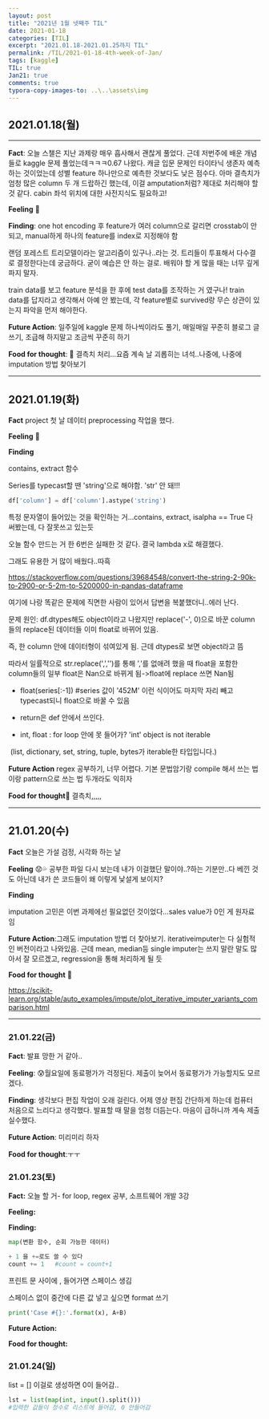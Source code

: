```yaml
---
layout: post
title: "2021년 1월 넷째주 TIL"
date: 2021-01-18
categories: [TIL]
excerpt: "2021.01.18-2021.01.25까지 TIL"
permalink: /TIL/2021-01-18-4th-week-of-Jan/
tags: [kaggle]
TIL: true
Jan21: true
comments: true
typora-copy-images-to: ..\..\assets\img
---
```




## 2021.01.18(월)

---

**Fact**: 오늘 스챌은 지난 과제랑 매우 흡사해서 괜찮게 풀었다. 근데 저번주에 배운 개념들로 kaggle 문제 풀었는데ㅋㅋㅋ0.67 나왔다. 캐글 입문 문제인 타이타닉 생존자 예측하는 것이었는데 성별 feature 하나만으로 예측한 것보다도 낮은 점수다. 아마 결측치가 엄청 많은 column 두 개 드랍하긴 했는데, 이걸 amputation처럼? 제대로 처리해야 할 것 같다. cabin 좌석 위치에 대한 사전지식도 필요하고! 

**Feeling** 🥺

**Finding**: one hot encoding 후 feature가 여러 column으로 갈리면 crosstab이 안 되고,  manual하게 하나의 feature를 index로 지정해야 함

랜덤 포레스트 트리모델이라는 알고리즘이 있구나..라는 것. 트리들이 투표해서 다수결로 결정한다는데 궁금하다. 굳이 예습은 안 하는 걸로. 배워야 할 게 많을 때는 너무 깊게 파지 말자.

train data를 보고 feature 분석을 한 후에 test data를 조작하는 거 였구나! train data를 답지라고 생각해서 아예 안 봤는데, 각 feature별로 survived랑 무슨 상관이 있는지 파악을 먼저 해야한다.

**Future Action**: 일주일에 kaggle 문제 하나씩이라도 풀기, 매일매일 꾸준히 블로그 글 쓰기, 조급해 하지말고 조금씩 꾸준히 하기

**Food for thought**: 🍇 결측치 처리...요즘 계속 날 괴롭히는 녀석..나중에, 나중에 imputation 방법 찾아보기

---



## 2021.01.19(화)

**Fact** project 첫 날 데이터 preprocessing 작업을 했다.

**Feeling** 🥺

**Finding**

contains, extract 함수

Series를 typecast할 땐 'string'으로 해야함. 'str' 안 돼!!!

```python
df['column'] = df['column'].astype('string')
```

특정 문자열이 들어있는 것을 확인하는 거...contains, extract, isalpha == True 다 써봤는데, 다 잘못쓰고 있는듯

오늘 함수 만드는 거 한 6번은 실패한 것 같다. 결국 lambda x로 해결했다.

그래도 유용한 거 많이 배웠다..따흑

https://stackoverflow.com/questions/39684548/convert-the-string-2-90k-to-2900-or-5-2m-to-5200000-in-pandas-dataframe

여기에 나랑 똑같은 문제에 직면한 사람이 있어서 답변을 복붙했더니..에러 난다.

문제 원인: df.dtypes해도 object이라고 나왔지만 replace('-', 0)으로 바꾼 column들의 replace된 데이터들 이미 float로 바뀌어 있음. 

즉, 한 column 안에 데이터형이 섞여있게 됨. 근데 dtypes로 보면 object라고 뜸

따라서 일률적으로 str.replace(',','')를 통해 ','를 없애려 했을 때 float을 포함한 column들의 일부 float은 Nan으로 바뀌게 됨->float에 replace 쓰면 Nan됨



* float(series[:-1]) #series 값이 '452M' 이런 식이어도 마지막 자리 빼고 typecast되니 float으로 바꿀 수 있음

* return은 def 안에서 쓰인다. 

* int, float : for loop 안에 못 들어가? 'int' object is not iterable 

​      (list, dictionary, set, string, tuple, bytes가 iterable한 타입입니다.)

**Future Action** regex 공부하기, 너무 어렵다.  기본 문법암기랑 compile 해서 쓰는 법이랑 pattern으로 쓰는 법 두개라도 익히자

**Food for thought**🍔 결측치,,,,,

---



## 21.01.20(수)

**Fact** 오늘은 가설 검정, 시각화 하는 날

**Feeling** 😟💦  공부한 파일 다시 보는데 내가 이걸했단 말이야..?하는 기분만..다 베낀 것도 아닌데 내가 쓴 코드들이 왜 이렇게 낯설게 보이지? 

**Finding**

imputation 고민은 이번 과제에선 필요없던 것이었다...sales value가 0인 게 원자료임

**Future Action**:그래도 imputation 방법 더 찾아보기. iterativeimputer는 다 실험적인 버전이라고 나와있음. 근데 mean, median등 single imputer는 쓰지 말란 말도 많아서 잘 모르겠고, regression을 통해 처리하게 될 듯

**Food for thought** 🧇

https://scikit-learn.org/stable/auto_examples/impute/plot_iterative_imputer_variants_comparison.html

---



### 21.01.22(금)

**Fact**: 발표 망한 거 같아..

**Feeling**: 😰월요일에 동료평가가 걱정된다. 제출이 늦어서 동료평가가 가능할지도 모르겠다.

**Finding**: 생각보다 편집 작업이 오래 걸린다. 어제 영상 편집 간단하게 하는데 컴퓨터 처음으로 느리다고 생각했다. 발표할 때 말을 엄청 더듬는다. 마음이 급하니까 계속 제출 실수했다.

**Future Action**: 미리미리 하자

**Food for thought**:ㅜㅜ



### 21.01.23(토)

**Fact:** 오늘 할 거- for loop, regex 공부, 소프트웨어 개발 3강

**Feeling:**

**Finding:**

```python
map(변환 함수, 순회 가능한 데이터)
```

```python
+ 1 을 +=로도 쓸 수 있다
count += 1   #count = count+1
```

프린트 문 사이에 , 들어가면 스페이스 생김

스페이스 없이 중간에 다른 값 넣고 싶으면 format 쓰기

```python
print('Case #{}:'.format(x), A+B)
```

**Future Action:**

**Food for thought:**



### 21.01.24(일)

list = [] 이걸로 생성하면 0이 들어감..

```python
lst = list(map(int, input().split()))
#입력한 값들이 정수로 리스트에 들어감, 0 안들어감
```

